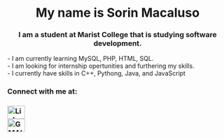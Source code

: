 <center><h1> My name is Sorin Macaluso </h1></center>
<center><h3> I am a student at Marist College that is studying software development.</h1></center>
- I am currently learning MySQL, PHP, HTML, SQL. <br>
- I am looking for internship opertunities and furthering my skills.<br>
- I currently have skills in C++, Pythong, Java, and JavaScript<br>
<h3 align="left">Connect with me at:<h3>
<a href="http://linkedin.com/in/sorin-macaluso-344638220"><img align="center" src="http://linkedin.com/in/sorin-macaluso-344638220" alt="LinkedIn" height="30" width="40" /></a> <br>
<a href="mailto:sorinmagnusmacaluso@gmail.com"><img align="center" src="mailto:sorinmagnusmacaluso@gmail.com" alt="GMAIL" height="30" width="40" /></a>
